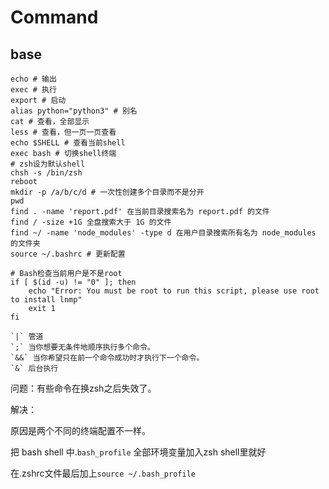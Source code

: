 # Command

## base
```shell
echo # 输出
exec # 执行
export # 启动
alias python="python3" # 别名
cat # 查看，全部显示
less # 查看，但一页一页查看
echo $SHELL # 查看当前shell
exec bash # 切换shell终端
# zsh设为默认shell
chsh -s /bin/zsh
reboot
mkdir -p /a/b/c/d # 一次性创建多个目录而不是分开
pwd
find . -name 'report.pdf' 在当前目录搜索名为 report.pdf 的文件
find / -size +1G 全盘搜索大于 1G 的文件
find ~/ -name 'node_modules' -type d 在用户目录搜索所有名为 node_modules 的文件夹
source ~/.bashrc # 更新配置

# Bash检查当前用户是不是root
if [ $(id -u) != "0" ]; then
    echo "Error: You must be root to run this script, please use root to install lnmp"
    exit 1
fi

`|` 管道
`;` 当你想要无条件地顺序执行多个命令。
`&&` 当你希望只在前一个命令成功时才执行下一个命令。
`&` 后台执行    
```

问题：有些命令在换zsh之后失效了。

解决：

原因是两个不同的终端配置不一样。

把 bash shell 中.`bash_profile` 全部环境变量加入zsh shell里就好

在.zshrc文件最后加上`source ~/.bash_profile`
